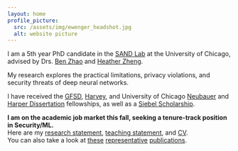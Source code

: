 ```yaml
---
layout: home
profile_picture:
  src: /assets/img/ewenger_headshot.jpg
  alt: website picture
---
```


<p>
I am a 5th year PhD candidate in the <a href="http://sandlab.cs.uchicago.edu" target="_blank">SAND Lab</a> at the University of Chicago, advised by Drs. <a href="http://people.cs.uchicago.edu/~ravenben/" target= "_blank">Ben Zhao</a> and <a href="http://people.cs.uchicago.edu/~htzheng/" target="_blank">Heather Zheng</a>. 
</p>


<p>
My research explores the practical limitations, privacy violations, and security threats of deep neural networks.
</p>

<p>
I have received the <a href="https://stemfellowships.org/" target="_blank">GFSD</a>, <a href="https://msfdn.org/harveyfellows/overview/" target="_blank">Harvey</a>, and University of Chicago <a href="https://grad.uchicago.edu/fellowships/neubauer-fellows/" target="_blank">Neubauer</a> and <a href="https://physicalsciences.uchicago.edu/news/article/psd-recognizes-nine-students-with-a-william-rainey-harper-dissertation-fellowship-22/" target="_blank">Harper Dissertation</a> fellowships, as well as a <a href="https://www.siebelscholars.com/scholar-profile/3715/" target="_blank">Siebel Scholarship</a>.
</p>

<div class="job-button">
<b>I am on the academic job market this fall, seeking a tenure-track position in Security/ML.</b>
<br>Here are my <a href="./assets/ewenger_research.pdf" target="_blank"
                     class="job-link-button">research statement</a>, <a href="./assets/ewenger_teaching.pdf" target="_blank"
                     class="job-link-button">teaching statement</a>, and <a href="./assets/CV.pdf" target="_blank"
                     class="job-link-button">CV</a>.
<br>You can also take a look at <a href="https://openaccess.thecvf.com/content/CVPR2021/papers/Wenger_Backdoor_Attacks_Against_Deep_Learning_Systems_in_the_Physical_World_CVPR_2021_paper.pdf" target="_blank">these</a> <a href="https://www.usenix.org/system/files/sec20-shan.pdf" target="_blank">representative</a> <a href="https://dl.acm.org/doi/abs/10.1145/3460120.3484742" target="_blank">publications</a>.